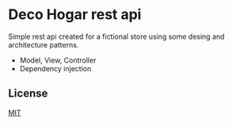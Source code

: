 # Deco Hogar rest api
Simple rest api created for a fictional store using some desing and architecture patterns.

- Model, View, Controller
- Dependency injection

## License
[MIT](https://opensource.org/licenses/MIT)
